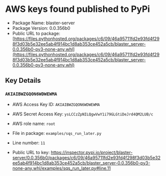 # AWS keys found published to PyPi

* Package Name: blaster-server
* Package Version: 0.0.356b0
* Public URL to package: [https://files.pythonhosted.org/packages/c6/09/46a95711fd2e93fd4f298f3d03b5e32ee5ab4f914bc1d8ab353ce452a5cb/blaster_server-0.0.356b0-py3-none-any.whl](https://files.pythonhosted.org/packages/c6/09/46a95711fd2e93fd4f298f3d03b5e32ee5ab4f914bc1d8ab353ce452a5cb/blaster_server-0.0.356b0-py3-none-any.whl)

## Key Details

### `AKIAIBWZGQON6WDWEWMA`

* AWS Access Key ID: `AKIAIBWZGQON6WDWEWMA`
* AWS Secret Access Key: `ysLCCzZpNILQgwVwY1i79GLGtiDeJrd4QM2LUB/c` 
* AWS role name: `root`
* File in package: `examples/sqs_run_later.py`
* Line number: `11`

* Public URL to key: https://inspector.pypi.io/project/blaster-server/0.0.356b0/packages/c6/09/46a95711fd2e93fd4f298f3d03b5e32ee5ab4f914bc1d8ab353ce452a5cb/blaster_server-0.0.356b0-py3-none-any.whl/examples/sqs_run_later.py#line.11


